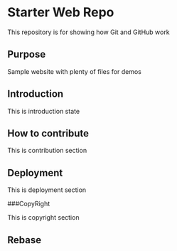 # Starter Web Repo

This repository is for showing how Git and GitHub work

## Purpose

Sample website with plenty of files for demos

## Introduction

This is introduction state

## How to contribute

This is contribution section

## Deployment

This is deployment section

###CopyRight

This is copyright section

## Rebase